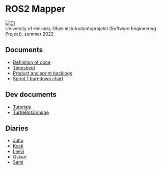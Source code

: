 # ROS2 Mapper

[![CI](https://github.com/Le36/ros2-mapper/actions/workflows/main.yml/badge.svg)](https://github.com/Le36/ros2-mapper/actions/workflows/main.yml)  
University of Helsinki, Ohjelmistotuotantoprojekti (Software Engineering Project), summer 2022

## Documents
- [Definition of done](documentation/definition-of-done.md)
- [Timesheet](documentation/timesheet.md)
- [Product and sprint backlogs](https://github.com/Le36/ros2-mapper/projects)
- [Sprint 1 burndown chart](documentation/images/sprint1.png)

## Dev documents
- [Tutorials](documentation/tutorials.md)
- [TurtleBot3 image](https://drive.google.com/file/d/1JExsfCfhW8HvZbS-rrAKpXwOzQ3-d5AO/view?usp=sharing)

## Diaries
- [Juho](documentation/diaries/juho.md)
- [Kosti](documentation/diaries/kosti.md)
- [Leevi](documentation/diaries/leevi.md)
- [Oskari](documentation/diaries/oskari.md)
- [Sami](documentation/diaries/sami.md)
